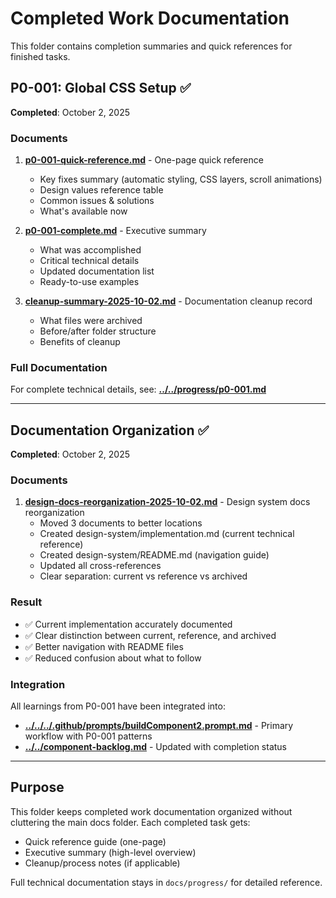 # Completed Work Documentation

This folder contains completion summaries and quick references for finished tasks.

## P0-001: Global CSS Setup ✅

**Completed**: October 2, 2025

### Documents

1. **[p0-001-quick-reference.md](./p0-001-quick-reference.md)** - One-page quick reference
   - Key fixes summary (automatic styling, CSS layers, scroll animations)
   - Design values reference table
   - Common issues & solutions
   - What's available now

2. **[p0-001-complete.md](./p0-001-complete.md)** - Executive summary
   - What was accomplished
   - Critical technical details
   - Updated documentation list
   - Ready-to-use examples

3. **[cleanup-summary-2025-10-02.md](./cleanup-summary-2025-10-02.md)** - Documentation cleanup record
   - What files were archived
   - Before/after folder structure
   - Benefits of cleanup

### Full Documentation

For complete technical details, see: **[../../progress/p0-001.md](../../progress/p0-001.md)**

---

## Documentation Organization ✅

**Completed**: October 2, 2025

### Documents

1. **[design-docs-reorganization-2025-10-02.md](./design-docs-reorganization-2025-10-02.md)** - Design system docs reorganization
   - Moved 3 documents to better locations
   - Created design-system/implementation.md (current technical reference)
   - Created design-system/README.md (navigation guide)
   - Updated all cross-references
   - Clear separation: current vs reference vs archived

### Result

- ✅ Current implementation accurately documented
- ✅ Clear distinction between current, reference, and archived
- ✅ Better navigation with README files
- ✅ Reduced confusion about what to follow

### Integration

All learnings from P0-001 have been integrated into:
- **[../../../.github/prompts/buildComponent2.prompt.md](../../../.github/prompts/buildComponent2.prompt.md)** - Primary workflow with P0-001 patterns
- **[../../component-backlog.md](../../component-backlog.md)** - Updated with completion status

---

## Purpose

This folder keeps completed work documentation organized without cluttering the main docs folder. Each completed task gets:
- Quick reference guide (one-page)
- Executive summary (high-level overview)
- Cleanup/process notes (if applicable)

Full technical documentation stays in `docs/progress/` for detailed reference.
